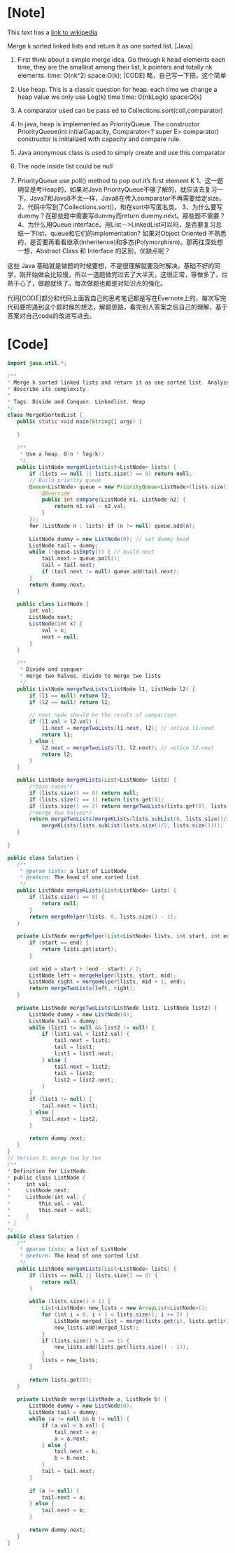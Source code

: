 ﻿[Note]
======
 
 This *text* has a [link to wikipedia](http://wikipedia.org/)
 
 Merge k sorted linked lists and return it as one sorted list. [Java]
1) First think about a simple merge idea. Go through k head elements each time, they are the smallest among their list, k pointers and totally nk elements.
time: O(nk^2) space:O(k);
[CODE] 略，自己写一下把，这个简单
 
2) Use heap. This is a classic question for heap. each time we change a heap value we only use Log(k) time 
time: O(nkLogk) space:O(k)
 
1) A comparator used can be pass
ed to Collections.sort(coll,comparator) 
2) In java, heap is implemented as PriorityQueue. The constructor
PriorityQueue(int initialCapacity, Comparator<? super E> comparator)
constructor is initialized with capacity and compare rule.
3) Java anonymous class is used to simply create and use this comparator 
4) The node inside list could be null
5) PriorityQueue use poll() method to pop out it’s first element
K
1、这一题明显是考Heap的，如果对Java PriorityQueue不够了解的，就应该去复习一下。Java7和Java8不太一样，Java8在传入comparator不再需要给定size。
2、代码中写到了Collections.sort()，和在sort中写匿名类。
3、为什么要写dummy？在那些题中需要写dummy而return dummy.next。那些题不需要？
4、为什么用Queue interface，用List－>LinkedList可以吗，是否要复习总结一下list，queue和它们的implementation? 如果对Object Oriented 不熟悉的，是否要再看看继承(Inheritence)和多态(Polymorphism)。那再往深处想一想，Abstract Class 和 Interface 的区别，优缺点呢？
>
这些 Java 基础就是做题的时候要想，不是很理解就要及时解决。基础不好的同学，刚开始做会比较慢，所以一道题做完过去了大半天，这很正常，等做多了，烂熟于心了，做题就快了。每次做题也都是对知识点的强化。

代码[CODE]部分和代码上面我自己的思考笔记都是写在Evernote上的，每次写完代码要把遇到这个题时候的想法，解题思路，看完别人答案之后自己的理解，基于答案对自己code的改进写进去。

[Code]
======

 ```java
import java.util.*;

/**
 * Merge k sorted linked lists and return it as one sorted list. Analyze and
 * describe its complexity.
 * 
 * Tags: Divide and Conquer, Linkedlist, Heap
 */
class MergeKSortedList {
    public static void main(String[] args) {
        
    }
    
    /**
     * Use a heap, O(n * log(k))
     */
    public ListNode mergeKLists(List<ListNode> lists) {
        if (lists == null || lists.size() == 0) return null;
        // Build priority queue
        Queue<ListNode> queue = new PriorityQueue<ListNode>(lists.size(), new Comparator<ListNode>() {
            @Override
            public int compare(ListNode n1, ListNode n2) {
                return n1.val - n2.val;
            }
        });
        for (ListNode n : lists) if (n != null) queue.add(n);
        
        ListNode dummy = new ListNode(0); // set dummy head
        ListNode tail = dummy;
        while (!queue.isEmpty()) { // build next
            tail.next = queue.poll();
            tail = tail.next;
            if (tail.next != null) queue.add(tail.next);
        }
        return dummy.next;
    }
    
    public class ListNode {
        int val;
        ListNode next;
        ListNode(int x) {
            val = x;
            next = null;
        }
    }
    
    /**
     * Divide and conquer
     * merge two halves, divide to merge two lists
     */
    public ListNode mergeTwoLists(ListNode l1, ListNode l2) {
        if (l1 == null) return l2;
        if (l2 == null) return l1;
        
        // next node should be the result of comparison
        if (l1.val < l2.val) {
            l1.next = mergeTwoLists(l1.next, l2); // notice l1.next
            return l1;
        } else {
            l2.next = mergeTwoLists(l1, l2.next); // notice l2.next
            return l2;
        }
    }

    public ListNode mergeKLists(List<ListNode> lists) {
        /*base cases*/
        if (lists.size() == 0) return null;
        if (lists.size() == 1) return lists.get(0);
        if (lists.size() == 2) return mergeTwoLists(lists.get(0), lists.get(1));
        /*merge two halves*/
        return mergeTwoLists(mergeKLists(lists.subList(0, lists.size()/2)), 
            mergeKLists(lists.subList(lists.size()/2, lists.size())));
    }
   
}

public class Solution {
    /**
     * @param lists: a list of ListNode
     * @return: The head of one sorted list.
     */
    public ListNode mergeKLists(List<ListNode> lists) {
        if (lists.size() == 0) {
            return null;
        }
        return mergeHelper(lists, 0, lists.size() - 1);
    }
    
    private ListNode mergeHelper(List<ListNode> lists, int start, int end) {
        if (start == end) {
            return lists.get(start);
        }
        
        int mid = start + (end - start) / 2;
        ListNode left = mergeHelper(lists, start, mid);
        ListNode right = mergeHelper(lists, mid + 1, end);
        return mergeTwoLists(left, right);
    }
    
    private ListNode mergeTwoLists(ListNode list1, ListNode list2) {
        ListNode dummy = new ListNode(0);
        ListNode tail = dummy;
        while (list1 != null && list2 != null) {
            if (list1.val < list2.val) {
                tail.next = list1;
                tail = list1;
                list1 = list1.next;
            } else {
                tail.next = list2;
                tail = list2;
                list2 = list2.next;
            }
        }
        if (list1 != null) {
            tail.next = list1;
        } else {
            tail.next = list2;
        }
        
        return dummy.next;
    }
}
// Version 3: merge two by two
/**
 * Definition for ListNode.
 * public class ListNode {
 *     int val;
 *     ListNode next;
 *     ListNode(int val) {
 *         this.val = val;
 *         this.next = null;
 *     }
 * }
 */ 
public class Solution {
    /**
     * @param lists: a list of ListNode
     * @return: The head of one sorted list.
     */
    public ListNode mergeKLists(List<ListNode> lists) {  
        if (lists == null || lists.size() == 0) {
            return null;
        }
        
        while (lists.size() > 1) {
            List<ListNode> new_lists = new ArrayList<ListNode>();
            for (int i = 0; i + 1 < lists.size(); i += 2) {
                ListNode merged_list = merge(lists.get(i), lists.get(i+1));
                new_lists.add(merged_list);
            }
            if (lists.size() % 2 == 1) {
                new_lists.add(lists.get(lists.size() - 1));
            }
            lists = new_lists;
        }
        
        return lists.get(0);
    }
    
    private ListNode merge(ListNode a, ListNode b) {
        ListNode dummy = new ListNode(0);
        ListNode tail = dummy;
        while (a != null && b != null) {
            if (a.val < b.val) {
                tail.next = a;
                a = a.next;
            } else {
                tail.next = b;
                b = b.next;
            }
            tail = tail.next;
        }
        
        if (a != null) {
            tail.next = a;
        } else {
            tail.next = b;
        }
        
        return dummy.next;
    }
}

```